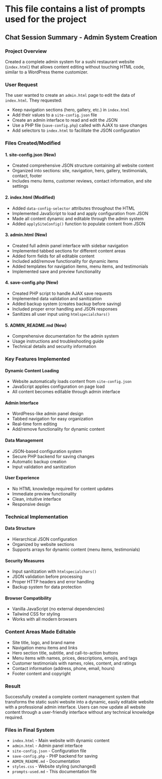 # This file contains a list of prompts used for the project

## Chat Session Summary - Admin System Creation

### **Project Overview**
Created a complete admin system for a sushi restaurant website (`index.html`) that allows content editing without touching HTML code, similar to a WordPress theme customizer.

### **User Request**
The user wanted to create an `admin.html` page to edit the data of `index.html`. They requested:
- Keep navigation sections (hero, gallery, etc.) in `index.html`
- Add their values to a `site-config.json` file
- Create an admin interface to read and edit the JSON
- Use a PHP file (`save-config.php`) called with AJAX to save changes
- Add selectors to `index.html` to facilitate the JSON configuration

### **Files Created/Modified**

#### **1. site-config.json** (New)
- Created comprehensive JSON structure containing all website content
- Organized into sections: site, navigation, hero, gallery, testimonials, contact, footer
- Includes menu items, customer reviews, contact information, and site settings

#### **2. index.html** (Modified)
- Added `data-config-selector` attributes throughout the HTML
- Implemented JavaScript to load and apply configuration from JSON
- Made all content dynamic and editable through the admin system
- Added `applySiteConfig()` function to populate content from JSON

#### **3. admin.html** (New)
- Created full admin panel interface with sidebar navigation
- Implemented tabbed sections for different content areas
- Added form fields for all editable content
- Included add/remove functionality for dynamic items
- Added templates for navigation items, menu items, and testimonials
- Implemented save and preview functionality

#### **4. save-config.php** (New)
- Created PHP script to handle AJAX save requests
- Implemented data validation and sanitization
- Added backup system (creates backup before saving)
- Included proper error handling and JSON responses
- Sanitizes all user input using `htmlspecialchars()`

#### **5. ADMIN_README.md** (New)
- Comprehensive documentation for the admin system
- Usage instructions and troubleshooting guide
- Technical details and security information

### **Key Features Implemented**

#### **Dynamic Content Loading**
- Website automatically loads content from `site-config.json`
- JavaScript applies configuration on page load
- All content becomes editable through admin interface

#### **Admin Interface**
- WordPress-like admin panel design
- Tabbed navigation for easy organization
- Real-time form editing
- Add/remove functionality for dynamic content

#### **Data Management**
- JSON-based configuration system
- Secure PHP backend for saving changes
- Automatic backup creation
- Input validation and sanitization

#### **User Experience**
- No HTML knowledge required for content updates
- Immediate preview functionality
- Clean, intuitive interface
- Responsive design

### **Technical Implementation**

#### **Data Structure**
- Hierarchical JSON configuration
- Organized by website sections
- Supports arrays for dynamic content (menu items, testimonials)

#### **Security Measures**
- Input sanitization with `htmlspecialchars()`
- JSON validation before processing
- Proper HTTP headers and error handling
- Backup system for data protection

#### **Browser Compatibility**
- Vanilla JavaScript (no external dependencies)
- Tailwind CSS for styling
- Works with all modern browsers

### **Content Areas Made Editable**
- Site title, logo, and brand name
- Navigation menu items and links
- Hero section title, subtitle, and call-to-action buttons
- Menu items with names, prices, descriptions, emojis, and tags
- Customer testimonials with names, roles, content, and ratings
- Contact information (address, phone, email, hours)
- Footer content and copyright

### **Result**
Successfully created a complete content management system that transforms the static sushi website into a dynamic, easily editable website with a professional admin interface. Users can now update all website content through a user-friendly interface without any technical knowledge required.

### **Files in Final System**
- `index.html` - Main website with dynamic content
- `admin.html` - Admin panel interface
- `site-config.json` - Configuration file
- `save-config.php` - PHP backend for saving
- `ADMIN_README.md` - Documentation
- `styles.css` - Website styling (unchanged)
- `prompts-used.md` - This documentation file

